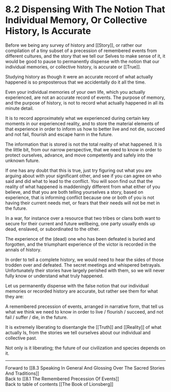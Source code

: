 # 8.2 Dispensing With The Notion That Individual Memory, Or Collective History, Is Accurate

Before we being any survey of history and [[Story]], or rather our compilation of a tiny subset of a precession of remembered events from different cultures, and the story that we tell our Selves to make sense of it, it would be good to pause to permanently dispense with the notion that our individual memories, or collective history, is accurate or [[True]]. 

Studying history as though it were an accurate record of what actually happened is so preposterous that we accidentally do it all the time.

Even your individual memories of your own life, which you actually experienced, are not an accurate record of events. The purpose of memory, and the purpose of history, is not to record what actually happened in all its minute detail. 

It is to record approximately what we experienced during certain key moments in our experienced reality, and to store the material elements of that experience in order to inform us how to better live and not die, succeed and not fail, flourish and escape harm in the future.

The information that is stored is not the total reality of what happened. It is the little bit, from our narrow perspective, that we need to know in order to protect ourselves, advance, and move competently and safely into the unknown future.  

If one has any doubt that this is true, just try figuring out what you are arguing about with your significant other, and see if you can agree on who said and did what to lead to the conflict. You will soon find out that the reality of what happened is maddeningly different from what either of you believe, and that you are both telling yourselves a story, based on experience, that is informing conflict because one or both of you is not having their current needs met, or fears that their needs will not be met in the future.

In a war, for instance over a resource that two tribes or clans both want to secure for their current and future wellbeing, one party usually ends up dead, enslaved, or subordinated to the other.

The experience of the (dead) one who has been defeated is buried and forgotten, and the triumphant experience of the victor is recorded in the annals of history.

In order to tell a complete history, we would need to hear the sides of those trodden over and defeated. The secret meetings and whispered betrayals. Unfortunately their stories have largely perished with them, so we will never fully know or understand what truly happened.

Let us permanently dispense with the false notion that our individual memories or recorded history are accurate, but rather see them for what they are:

A remembered precession of events, arranged in narrative form, that tell us what we think we need to know in order to live / flourish / succeed, and not fail / suffer / die, in the future.

It is extremely liberating to disentangle the [[Truth]] and [[Reality]] of what actually Is, from the stories we tell ourselves about our individual and collective past.

Not only is it liberating; the future of our civilization and species depends on it.

___

Forward to [[8.3 Speaking In General And Glossing Over The Sacred Stories And Traditions]]                  
Back to [[8.1 The Remembered Precession Of Events]]              
Back to table of contents [[The Book of Lionsberg]]  
